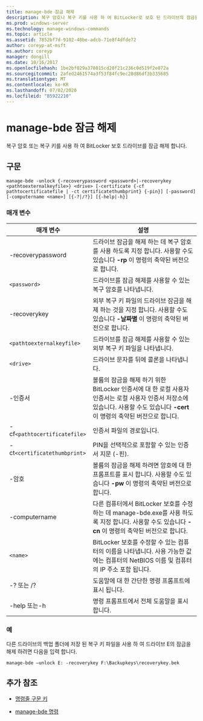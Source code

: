 ```yaml
---
title: manage-bde 잠금 해제
description: 복구 암호나 복구 키를 사용 하 여 BitLocker로 보호 된 드라이브의 잠금을 해제 하는 manage-bde 잠금 해제 명령에 대 한 참조 문서입니다.
ms.prod: windows-server
ms.technology: manage-windows-commands
ms.topic: article
ms.assetid: 7852bf7d-9102-40be-adcb-71e8f4dfde72
author: coreyp-at-msft
ms.author: coreyp
manager: dongill
ms.date: 10/16/2017
ms.openlocfilehash: 1be2bf029a378015cd20f21c236c0d519f2e072a
ms.sourcegitcommit: 2afed2461574a3f53f84fc9ec28d86df3b335685
ms.translationtype: MT
ms.contentlocale: ko-KR
ms.lasthandoff: 07/02/2020
ms.locfileid: "85922210"
---
```

# <a name="manage-bde-unlock"></a>manage-bde 잠금 해제

복구 암호 또는 복구 키를 사용 하 여 BitLocker 보호 드라이브를 잠금 해제 합니다.

## <a name="syntax"></a>구문

```
manage-bde -unlock {-recoverypassword <password>|-recoverykey <pathtoexternalkeyfile>} <drive> [-certificate {-cf pathtocertificatefile | -ct certificatethumbprint} {-pin}] [-password] [-computername <name>] [{-?|/?}] [{-help|-h}]
```

### <a name="parameters"></a>매개 변수

| 매개 변수 | 설명 |
| --------- | ----------- |
| -recoverypassword | 드라이브 잠금을 해제 하는 데 복구 암호를 사용 하도록 지정 합니다. 사용할 수도 있습니다 **-rp** 이 명령의 축약된 버전으로 합니다. |
| `<password>` | 드라이브를 잠금 해제를 사용할 수 있는 복구 암호를 나타냅니다. |
| -recoverykey | 외부 복구 키 파일의 드라이브 잠금을 해제 하는 것을 지정 합니다. 사용할 수도 있습니다 **-날짜별** 이 명령의 축약된 버전으로 합니다. |
| `<pathtoexternalkeyfile>` | 드라이브를 잠금 해제를 사용할 수 있는 외부 복구 키 파일을 나타냅니다. |
| `<drive>` | 드라이브 문자를 뒤에 콜론을 나타냅니다. |
| -인증서 | 볼륨의 잠금을 해제 하기 위한 BitLocker 인증서에 대 한 로컬 사용자 인증서는 로컬 사용자 인증서 저장소에 있습니다. 사용할 수도 있습니다 **-cert** 이 명령의 축약된 버전으로 합니다. |
| -cf`<pathtocertificatefile>` | 인증서 파일의 경로입니다. |
| -ct`<certificatethumbprint>` | PIN을 선택적으로 포함할 수 있는 인증서 지문 (-핀). |
| -암호 | 볼륨의 잠금을 해제 하려면 암호에 대 한 프롬프트를 표시 합니다. 사용할 수도 있습니다 **-pw** 이 명령의 축약된 버전으로 합니다. |
| -computername | 다른 컴퓨터에서 BitLocker 보호를 수정 하는 데 manage-bde.exe를 사용 하도록 지정 합니다. 사용할 수도 있습니다 **-cn** 이 명령의 축약된 버전으로 합니다. |
| `<name>` | BitLocker 보호를 수정할 수 있는 컴퓨터의 이름을 나타냅니다. 사용 가능한 값에는 컴퓨터의 NetBIOS 이름 및 컴퓨터의 IP 주소 포함 됩니다. |
| -? 또는 /? | 도움말에 대 한 간단한 명령 프롬프트에 표시 됩니다. |
| -help 또는-h | 명령 프롬프트에서 전체 도움말을 표시 합니다. |

### <a name="examples"></a>예

다른 드라이브의 백업 폴더에 저장 된 복구 키 파일을 사용 하 여 드라이브 E의 잠금을 해제 하려면 다음을 입력 합니다.

```
manage-bde –unlock E: -recoverykey F:\Backupkeys\recoverykey.bek
```

## <a name="additional-references"></a>추가 참조

- [명령줄 구문 키](command-line-syntax-key.md)

- [manage-bde 명령](manage-bde.md)
